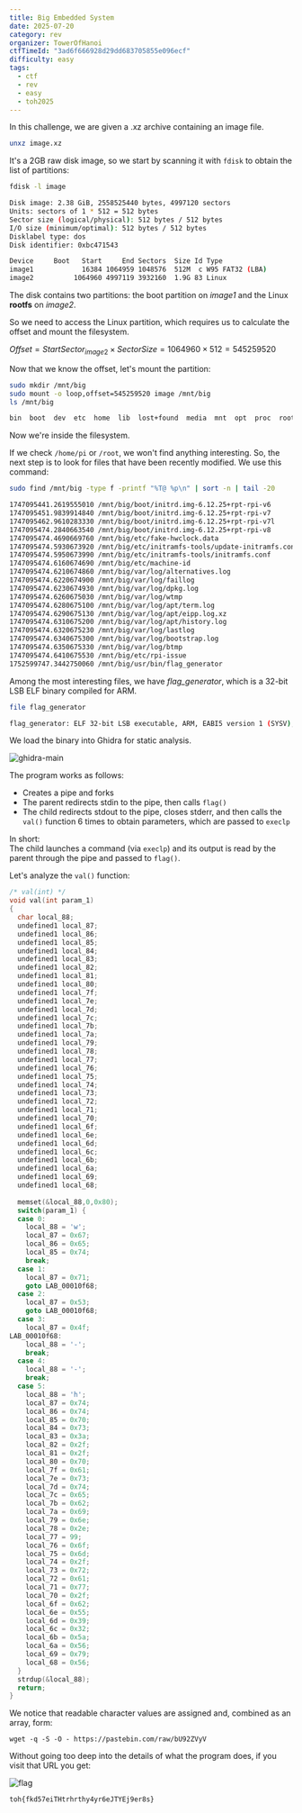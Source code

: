 ```yaml
---
title: Big Embedded System
date: 2025-07-20
category: rev
organizer: TowerOfHanoi
ctfTimeId: "3ad6f666928d29dd683705855e096ecf"
difficulty: easy
tags:
  - ctf
  - rev
  - easy
  - toh2025
---
```

In this challenge, we are given a .xz archive containing an image file.

```bash
unxz image.xz
```

It's a 2GB raw disk image, so we start by scanning it with `fdisk` to obtain the list of partitions:

```bash
fdisk -l image

Disk image: 2.38 GiB, 2558525440 bytes, 4997120 sectors
Units: sectors of 1 * 512 = 512 bytes
Sector size (logical/physical): 512 bytes / 512 bytes
I/O size (minimum/optimal): 512 bytes / 512 bytes
Disklabel type: dos
Disk identifier: 0xbc471543

Device     Boot   Start     End Sectors  Size Id Type
image1            16384 1064959 1048576  512M  c W95 FAT32 (LBA)
image2          1064960 4997119 3932160  1.9G 83 Linux
```

The disk contains two partitions: the boot partition on _image1_ and the Linux **rootfs** on _image2_.

So we need to access the Linux partition, which requires us to calculate the offset and mount the filesystem.

$Offset = StartSector_{image2} \times SectorSize = 1064960 \times 512 = 545259520$

Now that we know the offset, let's mount the partition:

```bash
sudo mkdir /mnt/big
sudo mount -o loop,offset=545259520 image /mnt/big
ls /mnt/big

bin  boot  dev  etc  home  lib  lost+found  media  mnt  opt  proc  root  run  sbin  srv  sys  tmp  usr  var
```

Now we're inside the filesystem.

If we check `/home/pi` or `/root`, we won't find anything interesting. So, the next step is to look for files that have been recently modified. We use this command:

```bash
sudo find /mnt/big -type f -printf "%T@ %p\n" | sort -n | tail -20

1747095441.2619555010 /mnt/big/boot/initrd.img-6.12.25+rpt-rpi-v6
1747095451.9839914840 /mnt/big/boot/initrd.img-6.12.25+rpt-rpi-v7
1747095462.9610283330 /mnt/big/boot/initrd.img-6.12.25+rpt-rpi-v7l
1747095474.2840663540 /mnt/big/boot/initrd.img-6.12.25+rpt-rpi-v8
1747095474.4690669760 /mnt/big/etc/fake-hwclock.data
1747095474.5930673920 /mnt/big/etc/initramfs-tools/update-initramfs.conf
1747095474.5950673990 /mnt/big/etc/initramfs-tools/initramfs.conf
1747095474.6160674690 /mnt/big/etc/machine-id
1747095474.6210674860 /mnt/big/var/log/alternatives.log
1747095474.6220674900 /mnt/big/var/log/faillog
1747095474.6230674930 /mnt/big/var/log/dpkg.log
1747095474.6260675030 /mnt/big/var/log/wtmp
1747095474.6280675100 /mnt/big/var/log/apt/term.log
1747095474.6290675130 /mnt/big/var/log/apt/eipp.log.xz
1747095474.6310675200 /mnt/big/var/log/apt/history.log
1747095474.6320675230 /mnt/big/var/log/lastlog
1747095474.6340675300 /mnt/big/var/log/bootstrap.log
1747095474.6350675330 /mnt/big/var/log/btmp
1747095474.6410675530 /mnt/big/etc/rpi-issue
1752599747.3442750060 /mnt/big/usr/bin/flag_generator
```

Among the most interesting files, we have _flag_generator_, which is a 32-bit LSB ELF binary compiled for ARM.

```bash
file flag_generator

flag_generator: ELF 32-bit LSB executable, ARM, EABI5 version 1 (SYSV), dynamically linked, interpreter /lib/ld-linux-armhf.so.3, BuildID[sha1]=80b33423546c51bc55c70e721d7e4d70ba4c6900, for GNU/Linux 3.2.0, not stripped
```

We load the binary into Ghidra for static analysis.

![ghidra-main](./img/ghidra-main.png)

The program works as follows:

- Creates a pipe and forks
- The parent redirects stdin to the pipe, then calls `flag()`
- The child redirects stdout to the pipe, closes stderr, and then calls the `val()` function 6 times to obtain parameters, which are passed to `execlp`

In short:  
The child launches a command (via `execlp`) and its output is read by the parent through the pipe and passed to `flag()`.

Let's analyze the `val()` function:

```c
/* val(int) */
void val(int param_1)
{
  char local_88;
  undefined1 local_87;
  undefined1 local_86;
  undefined1 local_85;
  undefined1 local_84;
  undefined1 local_83;
  undefined1 local_82;
  undefined1 local_81;
  undefined1 local_80;
  undefined1 local_7f;
  undefined1 local_7e;
  undefined1 local_7d;
  undefined1 local_7c;
  undefined1 local_7b;
  undefined1 local_7a;
  undefined1 local_79;
  undefined1 local_78;
  undefined1 local_77;
  undefined1 local_76;
  undefined1 local_75;
  undefined1 local_74;
  undefined1 local_73;
  undefined1 local_72;
  undefined1 local_71;
  undefined1 local_70;
  undefined1 local_6f;
  undefined1 local_6e;
  undefined1 local_6d;
  undefined1 local_6c;
  undefined1 local_6b;
  undefined1 local_6a;
  undefined1 local_69;
  undefined1 local_68;
  
  memset(&local_88,0,0x80);
  switch(param_1) {
  case 0:
    local_88 = 'w';
    local_87 = 0x67;
    local_86 = 0x65;
    local_85 = 0x74;
    break;
  case 1:
    local_87 = 0x71;
    goto LAB_00010f68;
  case 2:
    local_87 = 0x53;
    goto LAB_00010f68;
  case 3:
    local_87 = 0x4f;
LAB_00010f68:
    local_88 = '-';
    break;
  case 4:
    local_88 = '-';
    break;
  case 5:
    local_88 = 'h';
    local_87 = 0x74;
    local_86 = 0x74;
    local_85 = 0x70;
    local_84 = 0x73;
    local_83 = 0x3a;
    local_82 = 0x2f;
    local_81 = 0x2f;
    local_80 = 0x70;
    local_7f = 0x61;
    local_7e = 0x73;
    local_7d = 0x74;
    local_7c = 0x65;
    local_7b = 0x62;
    local_7a = 0x69;
    local_79 = 0x6e;
    local_78 = 0x2e;
    local_77 = 99;
    local_76 = 0x6f;
    local_75 = 0x6d;
    local_74 = 0x2f;
    local_73 = 0x72;
    local_72 = 0x61;
    local_71 = 0x77;
    local_70 = 0x2f;
    local_6f = 0x62;
    local_6e = 0x55;
    local_6d = 0x39;
    local_6c = 0x32;
    local_6b = 0x5a;
    local_6a = 0x56;
    local_69 = 0x79;
    local_68 = 0x56;
  }
  strdup(&local_88);
  return;
}
```

We notice that readable character values are assigned and, combined as an array, form:

`wget -q -S -O - https://pastebin.com/raw/bU92ZVyV`

Without going too deep into the details of what the program does, if you visit that URL you get:

![flag](./img/flag.png)

`toh{fkd57eiTHtrhrthy4yr6eJTYEj9er8s}`
